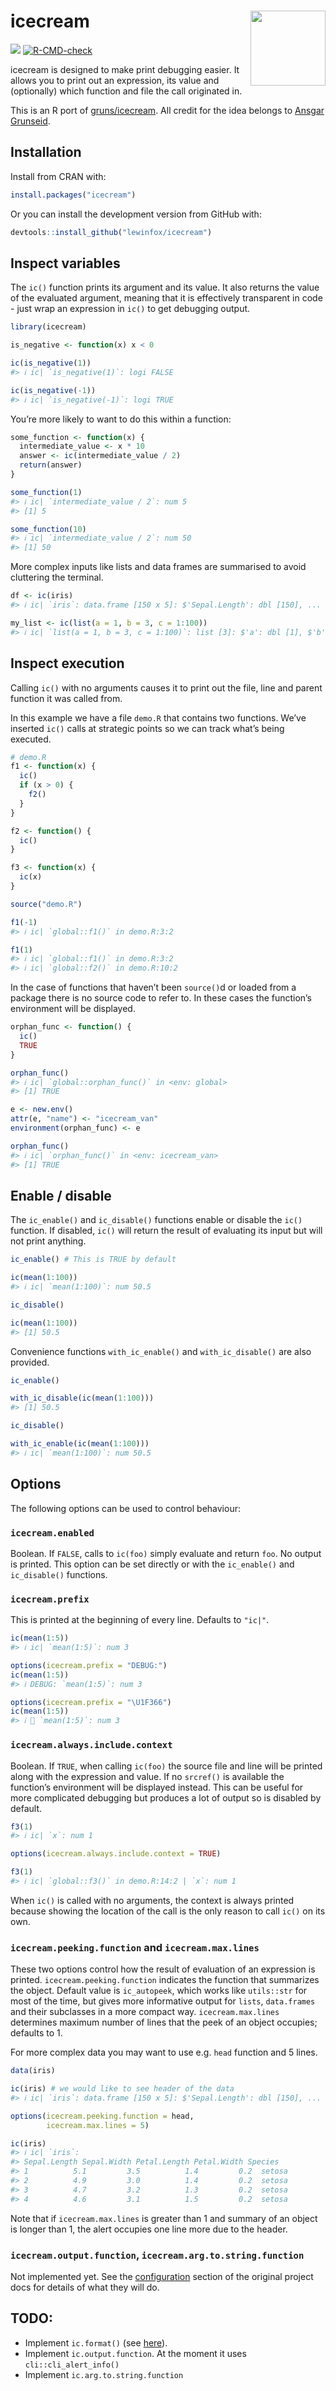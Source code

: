 
<!-- README.md is generated from README.Rmd. Please edit that file -->

# icecream <img src="man/figures/logo.svg" align="right" width="120" />

<!-- badges: start -->

[![](http://cranlogs.r-pkg.org/badges/grand-total/icecream)](https://cran.r-project.org/package=icecream)
[![R-CMD-check](https://github.com/lewinfox/icecream/actions/workflows/R-CMD-check.yaml/badge.svg)](https://github.com/lewinfox/icecream/actions/workflows/R-CMD-check.yaml)
<!-- badges: end -->

icecream is designed to make print debugging easier. It allows you to
print out an expression, its value and (optionally) which function and
file the call originated in.

This is an R port of
[gruns/icecream](https://github.com/gruns/icecream). All credit for the
idea belongs to [Ansgar Grunseid](https://github.com/gruns).

## Installation

Install from CRAN with:

``` r
install.packages("icecream")
```

Or you can install the development version from GitHub with:

``` r
devtools::install_github("lewinfox/icecream")
```

## Inspect variables

The `ic()` function prints its argument and its value. It also returns
the value of the evaluated argument, meaning that it is effectively
transparent in code - just wrap an expression in `ic()` to get debugging
output.

``` r
library(icecream)

is_negative <- function(x) x < 0

ic(is_negative(1))
#> ℹ ic| `is_negative(1)`: logi FALSE

ic(is_negative(-1))
#> ℹ ic| `is_negative(-1)`: logi TRUE
```

You’re more likely to want to do this within a function:

``` r
some_function <- function(x) {
  intermediate_value <- x * 10
  answer <- ic(intermediate_value / 2)
  return(answer)
}

some_function(1)
#> ℹ ic| `intermediate_value / 2`: num 5
#> [1] 5

some_function(10)
#> ℹ ic| `intermediate_value / 2`: num 50
#> [1] 50
```

More complex inputs like lists and data frames are summarised to avoid
cluttering the terminal.

``` r
df <- ic(iris)
#> ℹ ic| `iris`: data.frame [150 x 5]: $'Sepal.Length': dbl [150], ...

my_list <- ic(list(a = 1, b = 3, c = 1:100))
#> ℹ ic| `list(a = 1, b = 3, c = 1:100)`: list [3]: $'a': dbl [1], $'b': dbl [1], $'c': int [100]
```

## Inspect execution

Calling `ic()` with no arguments causes it to print out the file, line
and parent function it was called from.

In this example we have a file `demo.R` that contains two functions.
We’ve inserted `ic()` calls at strategic points so we can track what’s
being executed.

``` r
# demo.R
f1 <- function(x) {
  ic()
  if (x > 0) {
    f2()
  }
}

f2 <- function() {
  ic()
}

f3 <- function(x) {
  ic(x)
}
```

``` r
source("demo.R")

f1(-1)
#> ℹ ic| `global::f1()` in demo.R:3:2

f1(1)
#> ℹ ic| `global::f1()` in demo.R:3:2
#> ℹ ic| `global::f2()` in demo.R:10:2
```

In the case of functions that haven’t been `source()`d or loaded from a
package there is no source code to refer to. In these cases the
function’s environment will be displayed.

``` r
orphan_func <- function() {
  ic()
  TRUE
}

orphan_func()
#> ℹ ic| `global::orphan_func()` in <env: global>
#> [1] TRUE

e <- new.env()
attr(e, "name") <- "icecream_van"
environment(orphan_func) <- e

orphan_func()
#> ℹ ic| `orphan_func()` in <env: icecream_van>
#> [1] TRUE
```

## Enable / disable

The `ic_enable()` and `ic_disable()` functions enable or disable the
`ic()` function. If disabled, `ic()` will return the result of
evaluating its input but will not print anything.

``` r
ic_enable() # This is TRUE by default

ic(mean(1:100))
#> ℹ ic| `mean(1:100)`: num 50.5

ic_disable()

ic(mean(1:100))
#> [1] 50.5
```

Convenience functions `with_ic_enable()` and `with_ic_disable()` are
also provided.

``` r
ic_enable()

with_ic_disable(ic(mean(1:100)))
#> [1] 50.5

ic_disable()

with_ic_enable(ic(mean(1:100)))
#> ℹ ic| `mean(1:100)`: num 50.5
```

## Options

The following options can be used to control behaviour:

### `icecream.enabled`

Boolean. If `FALSE`, calls to `ic(foo)` simply evaluate and return
`foo`. No output is printed. This option can be set directly or with the
`ic_enable()` and `ic_disable()` functions.

### `icecream.prefix`

This is printed at the beginning of every line. Defaults to `"ic|"`.

``` r
ic(mean(1:5))
#> ℹ ic| `mean(1:5)`: num 3

options(icecream.prefix = "DEBUG:")
ic(mean(1:5))
#> ℹ DEBUG: `mean(1:5)`: num 3

options(icecream.prefix = "\U1F366")
ic(mean(1:5))
#> ℹ 🍦 `mean(1:5)`: num 3
```

### `icecream.always.include.context`

Boolean. If `TRUE`, when calling `ic(foo)` the source file and line will
be printed along with the expression and value. If no `srcref()` is
available the function’s environment will be displayed instead. This can
be useful for more complicated debugging but produces a lot of output so
is disabled by default.

``` r
f3(1)
#> ℹ ic| `x`: num 1

options(icecream.always.include.context = TRUE)

f3(1)
#> ℹ ic| `global::f3()` in demo.R:14:2 | `x`: num 1
```

When `ic()` is called with no arguments, the context is always printed
because showing the location of the call is the only reason to call
`ic()` on its own.

### `icecream.peeking.function` and `icecream.max.lines`

These two options control how the result of evaluation of an expression
is printed. `icecream.peeking.function` indicates the function that
summarizes the object. Default value is `ic_autopeek`, which works like
`utils::str` for most of the time, but gives more informative output for
`lists`, `data.frames` and their subclasses in a more compact way.
`icecream.max.lines` determines maximum number of lines that the peek of
an object occupies; defaults to 1.

For more complex data you may want to use e.g. `head` function and 5
lines.

``` r
data(iris)

ic(iris) # we would like to see header of the data
#> ℹ ic| `iris`: data.frame [150 x 5]: $'Sepal.Length': dbl [150], ...

options(icecream.peeking.function = head,
        icecream.max.lines = 5)

ic(iris)
#> ℹ ic| `iris`: 
#> Sepal.Length Sepal.Width Petal.Length Petal.Width Species
#> 1          5.1         3.5          1.4         0.2  setosa
#> 2          4.9         3.0          1.4         0.2  setosa
#> 3          4.7         3.2          1.3         0.2  setosa
#> 4          4.6         3.1          1.5         0.2  setosa
```

Note that if `icecream.max.lines` is greater than 1 and summary of an
object is longer than 1, the alert occupies one line more due to the
header.

### `icecream.output.function`, `icecream.arg.to.string.function`

Not implemented yet. See the
[configuration](https://github.com/gruns/icecream#configuration) section
of the original project docs for details of what they will do.

## TODO:

- Implement `ic.format()` (see
  [here](https://github.com/gruns/icecream#miscellaneous)).
- Implement `ic.output.function`. At the moment it uses
  `cli::cli_alert_info()`
- Implement `ic.arg.to.string.function`
